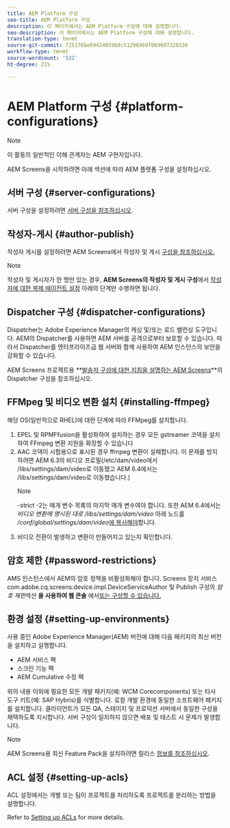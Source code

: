 ```yaml
---
title: AEM Platform 구성
seo-title: AEM Platform 구성
description: 이 페이지에서는 AEM Platform 구성에 대해 설명합니다.
seo-description: 이 페이지에서는 AEM Platform 구성에 대해 설명합니다.
translation-type: tm+mt
source-git-commit: f25176be89424059b8c51296969f069687328536
workflow-type: tm+mt
source-wordcount: '522'
ht-degree: 21%

---
```


# AEM Platform 구성  {#platform-configurations}

>[!NOTE]
>
>이 활동의 일반적인 이해 관계자는 AEM 구현자입니다.

AEM Screens을 시작하려면 아래 섹션에 따라 AEM 플랫폼 구성을 설정하십시오.

## 서버 구성 {#server-configurations}

서버 구성을 설정하려면 [서버 구성을 참조하십시오](https://helpx.adobe.com/experience-manager/6-5/screens/using/configuring-screens-introduction.html#ServerConfiguration).

## 작성자-게시 {#author-publish}

작성자 게시를 설정하려면 AEM Screens에서 작성자 및 게시 [구성을 참조하십시오.](https://helpx.adobe.com/kr/experience-manager/6-5/screens/using/author-and-publish.html)

>[!NOTE]
>
>작성자 및 게시자가 한 명만 있는 경우, **AEM Screens의 작성자 및 게시 구성**&#x200B;에서 [작성자에 대한 복제 에이전트 설정](https://helpx.adobe.com/kr/experience-manager/6-5/screens/using/author-and-publish.html) 아래의 단계만 수행하면 됩니다.

## Dispatcher 구성 {#dispatcher-configurations}

Dispatcher는 Adobe Experience Manager의 캐싱 및/또는 로드 밸런싱 도구입니다. AEM의 Dispatcher를 사용하면 AEM 서버를 공격으로부터 보호할 수 있습니다. 따라서 Dispatcher를 엔터프라이즈급 웹 서버와 함께 사용하여 AEM 인스턴스의 보안을 강화할 수 있습니다.

AEM Screens 프로젝트용 **[발송자 구성에 대한 지침을 설명하는 AEM Screens](https://helpx.adobe.com/experience-manager/6-5/screens/using/dispatcher-configurations-aem-screens.html)**의 Dispatcher 구성을 참조하십시오.

## FFMpeg 및 비디오 변환 설치 {#installing-ffmpeg}

해당 OS(일반적으로 RHEL)에 대한 단계에 따라 FFMpeg를 설치합니다.

1. EPEL 및 RPMFfusion을 활성화하여 설치하는 경우 모든 gstreamer 코덱을 설치하여 FFmpeg 변환 지원을 확장할 수 있습니다
1. AAC 코덱이 시험용으로 표시된 경우 ffmpeg 변환이 실패합니다. 이 문제를 방지하려면 AEM 6.3의 비디오 프로필(/etc/dam/video에서 /libs/settings/dam/video로 이동했고 AEM 6.4에서는 /libs/settings/dam/video로 이동했습니다.)
   >[!NOTE]
   >
   > -strict -2는 매개 변수 목록의 마지막 매개 변수여야 합니다. 또한 AEM 6.4에서는 *비디오 변환에 명시된 대로 /libs/settings/dam/video* 아래 노드를 */conf/global/settings/dam/video*[에 복사해야](https://helpx.adobe.com/experience-manager/6-5/screens/using/generating-renditions.html)합니다.
1. 비디오 전환이 발생하고 변환이 만들어지고 있는지 확인합니다.

## 암호 제한 {#password-restrictions}

AMS 인스턴스에서 AEM의 암호 정책을 비활성화해야 합니다. Screens 장치 서비스 com.adobe.cq.screens.device.impl.DeviceServiceAuthor 및 Publish 구성의 *암호 제한*&#x200B;섹션 **을 사용하여 웹 콘솔** 에서[또는 구성할 수 있습니다.](https://helpx.adobe.com/kr/experience-manager/6-5/screens/using/author-and-publish.html)

## 환경 설정 {#setting-up-environments}

사용 중인 Adobe Experience Manager(AEM) 버전에 대해 다음 패키지의 최신 버전을 설치하고 실행합니다.

* AEM 서비스 팩
* 스크린 기능 팩
* AEM Cumulative 수정 팩

위의 내용 이외에 필요한 모든 개발 패키지(예: WCM Corecomponents) 또는 타사 도구 키트(예: SAP Hybris)를 식별합니다.
로컬 개발 환경에 동일한 소프트웨어 패키지를 설치합니다. 클라이언트가 모든 QA, 스테이지 및 프로덕션 서버에서 동일한 구성을 채택하도록 지시합니다. 서버 구성이 일치하지 않으면 배포 및 테스트 시 문제가 발생합니다.

>[!NOTE]
>
>AEM Screens용 최신 Feature Pack을 설치하려면 릴리스 [정보를 참조하십시오](https://helpx.adobe.com/experience-manager/6-5/screens/user-guide.html?topic=/experience-manager/6-5/screens/morehelp/release-notes.ug.js).

## ACL 설정 {#setting-up-acls}

ACL 설정에서는 개별 또는 팀이 프로젝트를 처리하도록 프로젝트를 분리하는 방법을 설명합니다.

Refer  to [Setting up ACLs](https://helpx.adobe.com/experience-manager/6-5/screens/using/setting-up-acls.html) for more details.
